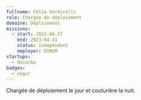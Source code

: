 ```yaml
---
fullname: Célia Vermicelli
role: Chargée de déploiement
domaine: Déploiement
missions:
  - start: 2022-06-27
    end: 2023-04-31
    status: independent
    employer: DINUM
startups:
  - docurba
badges:
  - segur
---
```


Chargée de déploiement le jour et couturière la nuit.
